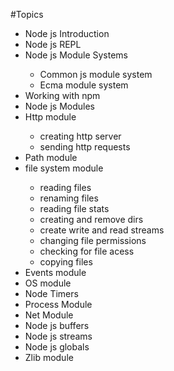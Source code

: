 #Topics
<ul>
<li>Node js Introduction</li>
<li>Node js REPL</li>
<li>Node js Module Systems</li>
<ul>
  <li>Common js module system</li>
  <li>Ecma module system</li>
</ul>
<li>Working with npm</li>
<li>Node js Modules</li>
<li>Http module</li>
 <ul>
 <li>creating http server</li>
 <li>sending http requests</li>
 </ul>
<li>Path module</li>
<li>file system module</li>
 <ul>
 <li>reading files</li>
 <li>renaming files</li>
 <li>reading file stats</li>
 <li>creating and remove dirs</li>
 <li>create write and read streams</li>
 <li>changing file permissions</li>
 <li>checking for file acess</li>
 <li>copying files</li>
 </ul>
<li>Events module</li>
<li>OS module</li>
<li>Node Timers</li>
<li>Process Module</li>
<li>Net Module</li>
<li>Node js buffers</li>
<li>Node js streams</li>
<li>Node js globals</li>
<li>Zlib module</li>
</ul>
